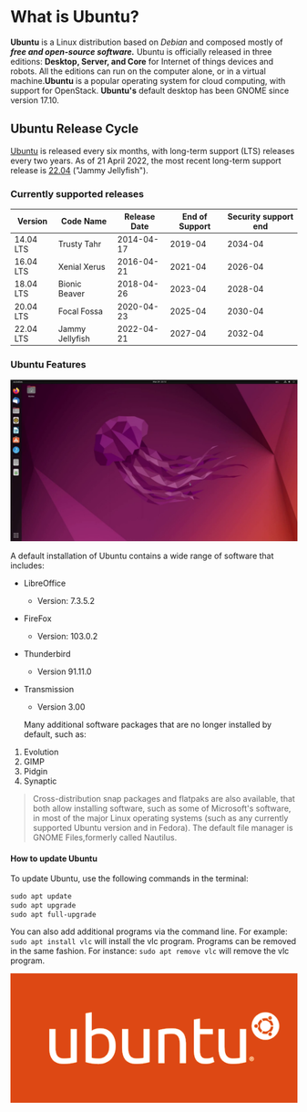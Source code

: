 # What is Ubuntu?

**Ubuntu** is a Linux distribution based on *Debian* and composed mostly of ***free and open-source software.*** Ubuntu is officially released in three editions: **Desktop, Server, and Core** for Internet of things devices and robots. All the editions can run on the computer alone, or in a virtual machine.**Ubuntu** is a popular operating system for cloud computing, with support for OpenStack. **Ubuntu's** default desktop has been GNOME since version 17.10.

## Ubuntu Release Cycle

[Ubuntu](https://ubuntu.com) is released every six months, with long-term support (LTS) releases every two years. As of 21 April 2022, the most recent long-term support release is [22.04](https://ubuntu.com/download/desktop) ("Jammy Jellyfish").

### Currently supported releases

| Version   | Code Name       | Release Date | End of Support | Security support end |
| --------- | --------------- | ------------ | -------------- | -------------------- |
| 14.04 LTS | Trusty Tahr     | 2014-04-17   | 2019-04        | 2034-04              |
| 16.04 LTS | Xenial Xerus    | 2016-04-21   | 2021-04        | 2026-04              |
| 18.04 LTS | Bionic Beaver   | 2018-04-26   | 2023-04        | 2028-04              |
| 20.04 LTS | Focal Fossa     | 2020-04-23   | 2025-04        | 2030-04              |
| 22.04 LTS | Jammy Jellyfish | 2022-04-21   | 2027-04        | 2032-04              |

### Ubuntu Features

![Ubuntu-desktop](ubuntu-desktop.png)

A default installation of Ubuntu contains a wide range of software that includes:
* LibreOffice
  * Version: 7.3.5.2
* FireFox
  * Version: 103.0.2
* Thunderbird
  * Version 91.11.0
* Transmission
  * Version 3.00
  
  Many additional software packages that are no longer installed by default, such as:
1. Evolution
2. GIMP
3. Pidgin
4. Synaptic

> Cross-distribution snap packages and flatpaks are also available, that both allow installing software, such as some of Microsoft's software, in most of the major Linux operating systems (such as any currently supported Ubuntu version and in Fedora). The default file manager is GNOME Files,formerly called Nautilus.

#### How to update Ubuntu
To update Ubuntu, use the following commands in the terminal:

```
sudo apt update
sudo apt upgrade
sudo apt full-upgrade
```
You can also add additional programs via the command line. For example: `sudo apt install vlc` will install the vlc program. Programs can be removed in the same fashion. For instance: `sudo apt remove vlc` will remove the vlc program.

![ubuntu logo](ubuntu-logo.png)